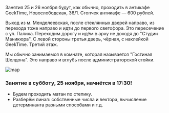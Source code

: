 Занятия 25 и 26 ноября будут, как обычно, проходить в антикафе GeekTime, Новослободская, 36/1. Стопчек антикафе — 600 рублей.

Выход из м. Менделеевская, после стеклянных дверей направо, из перехода тоже направо и идти до первого светофора. Это пересечение с ул. Палиха. Переходим дорогу и идём в арку не доходя до "Студии Маникюра". С левой стороны третья дверь, чёрная, с наклейкой GeekTime. Третий этаж.

Мы обычно занимаемся в комнате, которая называется "Гостиная Шелдона". Это направо и вглубь после администраторской стойки.

![map](https://pp.userapi.com/c622517/v622517522/4ccf2/HijHNyPsegI.jpg)

### Занятие в субботу, 25 ноября, начнётся в 17:30!
- Будем проходить матан по степику.
- Разберём линал: собственные числа и вектора, вычисление детерминанта разными способами и т.д. 
